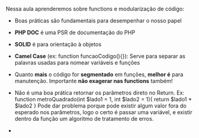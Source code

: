 Nessa aula aprenderemos sobre functions e modularização de código:


- Boas práticas são fundamentais para desempenhar o nosso papel

- **PHP DOC** é uma PSR de documentação do PHP

- **SOLID** é para orientação à objetos

- **Camel Case** (ex: function funcaoCodigo(){}): Serve para separar as palavras usadas para nomear variáveis e funções

- Quanto **mais** o código for **segmentado** em funções, **melhor é** para manutenção. Importante **não exagerar nas functions** também!

- Não é uma boa prática retornar os parâmetros direto no Return.
  Ex: function metroQuadrado(int $lado1 = 1, int $lado2 = 1){ 
           return $lado1 * $lado2
      }
    Pode dar problema porque pode existir algum valor fora do esperado nos parâmetros, logo o certo é passar uma variável, e existir dentro da função um algoritmo de tratamento de erros.

- 